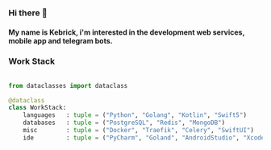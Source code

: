 ### Hi there 👋
#### My name is Kebrick, i'm interested in the development  web services, mobile app and  telegram bots.

<div>

  <h3> Work Stack </h3>

  ```python
  ​
  from dataclasses import dataclass
 
  @dataclass
  class WorkStack:
      languages   : tuple = ("Python", "Golang", "Kotlin", "Swift5")
      databases   : tuple = ("PostgreSQL", "Redis", "MongoDB")
      misc        : tuple = ("Docker", "Traefik", "Celery", "SwiftUI")
      ide         : tuple = ("PyCharm", "Goland", "AndroidStudio", "Xcode")
  ​
  ```


